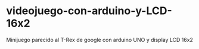# videojuego-con-arduino-y-LCD-16x2
Minijuego parecido al T-Rex de google con arduino UNO y display LCD 16x2